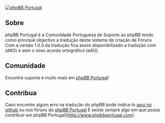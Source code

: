 [![phpBB Portugal](http://www.phpbbportugal.com/forum/styles/se_pro/imageset/site_logo.png)](http://www.phpbbportugal.com)

## Sobre

phpBB Portugal é a Comunidade Portuguesa de Suporte ao phpBB tendo como principal objectivo a tradução deste sistema de criação de Fóruns
Com a versão 1.0.3 da tradução fica assim disponibilizado a tradução com (dAO) e sem o novo acordo ortográfico (aAO).

## Comunidade

Encontre suporte e muito mais em [phpBB Portugal](http://www.phpbbportugal.com)!


## Contribua

Caso encontre algum erro na tradução do phpBB pode indica-lo [aqui no github](https://github.com/ordhor/phpBB/issues) ou nos fóruns do [phpBB Portugal](http://www.phpbbportugal.com)
E existe sempre algo em que possa contribuir em phpBB Portugal](http://www.phpbbportugal.com).